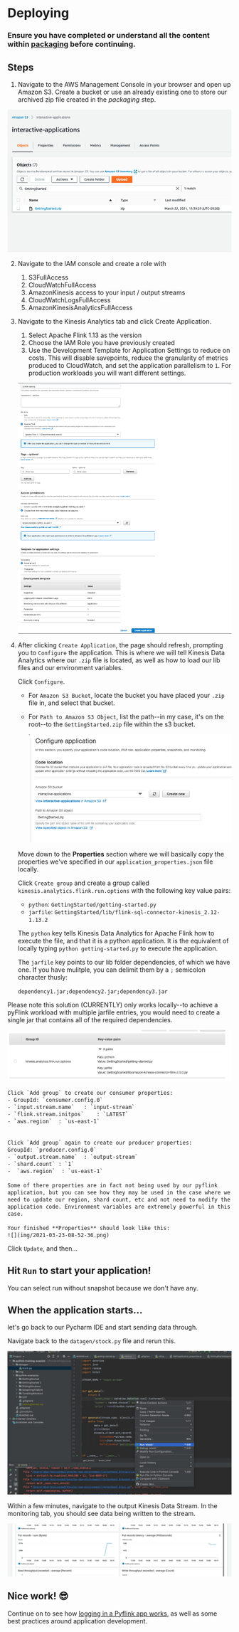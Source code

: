 # Deploying

### Ensure you have completed or understand all the content within [packaging](../packaging/) before continuing.

## Steps
 
1. Navigate to the AWS Management Console in your browser and open up Amazon S3. Create a bucket or use an already existing one to store our archived zip file created in the *packaging* step.

![](img/2021-03-22-15-42-51.png)

2. Navigate to the IAM console and create a role with
   1. S3FullAccess
   2. CloudWatchFullAccess
   3. AmazonKinesis access to your input / output streams
   4. CloudWatchLogsFullAccess
   5. AmazonKinesisAnalyticsFullAccess 

3. Navigate to the Kinesis Analytics tab and click Create Application.
   1. Select Apache Flink 1.13 as the version
   2. Choose the IAM Role you have previously created
   3. Use the Development Template for Application Settings to reduce on costs. This will disable savepoints, reduce the granularity of metrics produced to CloudWatch, and set the application parallelism to `1`. For production workloads you will want different settings.

    ![](img/2021-03-22-15-50-59.png)

4. After clicking `Create Application`, the page should refresh, prompting you to `Configure` the application. This is where we will tell Kinesis Data Analytics where our `.zip` file is located, as well as how to load our lib files and our environment variables.

    Click `Configure`.

    - For `Amazon S3 Bucket`, locate the bucket you have placed your `.zip` file in, and select that bucket.
    - For `Path to Amazon S3 Object`, list the path--in my case, it's on the root--to the `GettingStarted.zip` file within the s3 bucket.

        ![](img/2021-03-23-08-37-38.png)
    
    Move down to the **Properties** section where we will basically copy the properties we've specified in our `application_properties.json` file locally.

    Click `Create group` and create a group called `kinesis.analytics.flink.run.options` with the following key value pairs:
    - `python`: `GettingStarted/getting-started.py`
    - `jarfile`: `GettingStarted/lib/flink-sql-connector-kinesis_2.12-1.13.2`

    The `python` key tells Kinesis Data Analytics for Apache Flink how to execute the file, and that it is a python application. It is the equivalent of locally typing `python getting-started.py` to execute the application.

    The `jarfile` key points to our lib folder dependencies, of which we have one. If you have mulitple, you can delimit them by a `;` semicolon character thusly:

    `dependency1.jar;dependency2.jar;dependency3.jar`

Please note this solution (CURRENTLY) only works locally--to achieve a pyFlink workload with multiple jarfile entries, you would need to create a single jar that contains all of the required dependencies.

![](img/2021-03-23-08-39-51.png)


    Click `Add group` to create our consumer properties:
    - GroupId: `consumer.config.0`
    - `input.stream.name`   : `input-stream`
    - `flink.stream.initpos`    : `LATEST`
    - `aws.region`  : `us-east-1`


    Click `Add group` again to create our producer properties:
    GroupId: `producer.config.0`
    - `output.stream.name`  : `output-stream`
    - `shard.count` : `1`
    -  `aws.region`  : `us-east-1`

    Some of there properties are in fact not being used by our pyflink application, but you can see how they may be used in the case where we need to update our region, shard count, etc and not need to modify the application code. Environment variables are extremely powerful in this case.

    Your finished **Properties** should look like this:
    ![](img/2021-03-23-08-52-36.png)



Click `Update`, and then...
## Hit `Run` to start your application!

You can select run without snapshot because we don't have any.



## When the application starts...
let's go back to our Pycharm IDE and start sending data through.

Navigate back to the `datagen/stock.py` file and rerun this.

![](img/2021-03-23-14-05-44.png)

Within a few minutes, navigate to the output Kinesis Data Stream. In the monitoring tab, you should see data being written to the stream.

![](img/2021-03-23-11-22-55.png)


## Nice work! 😎

Continue on to see how [logging in a Pyflink app works](../logging/), as well as some best practices around application development.
